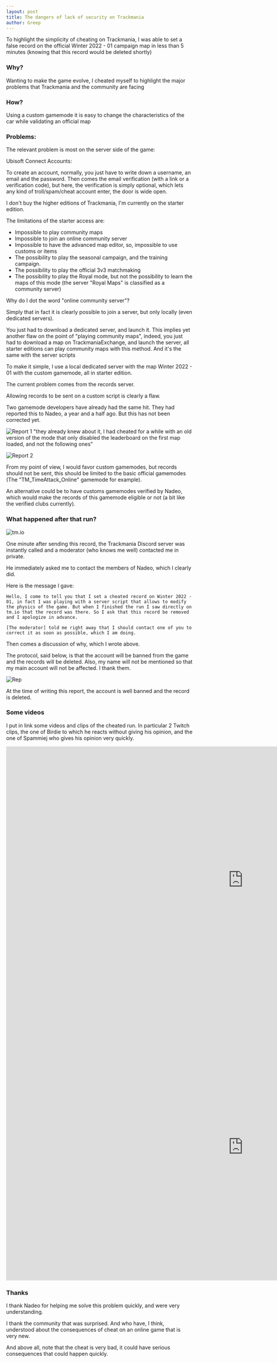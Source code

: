 ```yaml
---
layout: post
title: The dangers of lack of security on Trackmania
author: Greep
---
```


To highlight the simplicity of cheating on Trackmania, I was able to set a false record on the official Winter 2022 - 01 campaign map in less than 5 minutes (knowing that this record would be deleted shortly)

### Why?

Wanting to make the game evolve, I cheated myself to highlight the major problems that Trackmania and the community are facing

### How?

Using a custom gamemode it is easy to change the characteristics of the car while validating an official map

### Problems:

The relevant problem is most on the server side of the game:

Ubisoft Connect Accounts:

To create an account, normally, you just have to write down a username, an email and the password. Then comes the email verification (with a link or a verification code), but here, the verification is simply optional, which lets any kind of troll/spam/cheat account enter, the door is wide open.


I don't buy the higher editions of Trackmania, I'm currently on the starter edition.

The limitations of the starter access are:
- Impossible to play community maps
- Impossible to join an online community server
- Impossible to have the advanced map editor, so, impossible to use customs or items
- The possibility to play the seasonal campaign, and the training campaign.
- The possibility to play the official 3v3 matchmaking
- The possibility to play the Royal mode, but not the possibility to learn the maps of this mode (the server "Royal Maps" is classified as a community server)

Why do I dot the word "online community server"?

Simply that in fact it is clearly possible to join a server, but only locally (even dedicated servers).

You just had to download a dedicated server, and launch it. This implies yet another flaw on the point of "playing community maps", indeed, you just had to download a map on TrackmaniaExchange, and launch the server, all starter editions can play community maps with this method. And it's the same with the server scripts

To make it simple, I use a local dedicated server with the map Winter 2022 - 01 with the custom gamemode, all in starter edition.


The current problem comes from the records server.

Allowing records to be sent on a custom script is clearly a flaw.

Two gamemode developers have already had the same hit. They had reported this to Nadeo, a year and a half ago. But this has not been corrected yet.

![Report 1](https://i.imgur.com/t1n8zJ5.png)
"they already knew about it, I had cheated for a while with an old version of the mode that only disabled the leaderboard on the first map loaded, and not the following ones"

![Report 2](https://i.imgur.com/CjAWOsF.png)


From my point of view, I would favor custom gamemodes, but records should not be sent, this should be limited to the basic official gamemodes (The "TM_TimeAttack_Online" gamemode for example).

An alternative could be to have customs gamemodes verified by Nadeo, which would make the records of this gamemode eligible or not (a bit like the verified clubs currently).


### What happened after that run?

![tm.io](https://i.imgur.com/9j3MVYL.png)

One minute after sending this record, the Trackmania Discord server was instantly called and a moderator (who knows me well) contacted me in private.

He immediately asked me to contact the members of Nadeo, which I clearly did.

Here is the message I gave:

`Hello, I come to tell you that I set a cheated record on Winter 2022 - 01, in fact I was playing with a server script that allows to modify the physics of the game. But when I finished the run I saw directly on tm.io that the record was there. So I ask that this record be removed and I apologize in advance.`

`[The moderator] told me right away that I should contact one of you to correct it as soon as possible, which I am doing.`

Then comes a discussion of why, which I wrote above.

The protocol, said below, is that the account will be banned from the game and the records will be deleted. Also, my name will not be mentioned so that my main account will not be affected. I thank them.

![Rep](https://i.imgur.com/96z2Teq.png)

At the time of writing this report, the account is well banned and the record is deleted.

### Some videos

I put in link some videos and clips of the cheated run. In particular 2 Twitch clips, the one of Birdie to which he reacts without giving his opinion, and the one of Spammiej who gives his opinion very quickly.

<iframe width="1280" height="720" src="https://www.youtube.com/embed/uAJI_I-BUzM" title="Birdie" frameborder="0" allow="accelerometer; autoplay; clipboard-write; encrypted-media; gyroscope; picture-in-picture" allowfullscreen></iframe>

<iframe width="1280" height="720" src="https://www.youtube.com/embed/Fv7CTuucXEA" title="Spam" frameborder="0" allow="accelerometer; autoplay; clipboard-write; encrypted-media; gyroscope; picture-in-picture" allowfullscreen></iframe>

### Thanks

I thank Nadeo for helping me solve this problem quickly, and were very understanding.

I thank the community that was surprised. And who have, I think, understood about the consequences of cheat on an online game that is very new.

And above all, note that the cheat is very bad, it could have serious consequences that could happen quickly.
